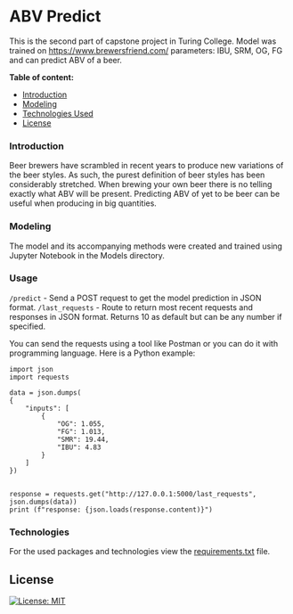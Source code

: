# ABV Predict

This is the second part of capstone project in Turing College.
Model was trained on https://www.brewersfriend.com/ parameters: 
IBU, SRM, OG, FG and can predict ABV of a beer.

**Table of content:**
* [Introduction](#introduction)
* [Modeling](#modeling)  
* [Technologies Used](#technologies)
* [License](#license)

### Introduction

Beer brewers have scrambled  in recent years to produce new variations of the beer styles. 
As such, the purest definition of beer styles has been considerably stretched. When brewing your own beer
there is no telling exactly what ABV will be present. Predicting ABV of yet to be beer can be 
useful when producing in big quantities.

### Modeling 

The model and its accompanying methods were created and trained using Jupyter Notebook in the Models directory.

### Usage

```/predict``` - Send a POST request to get the model prediction in JSON format.
```/last_requests``` - Route to return most recent requests and responses in 
JSON format. Returns 10 as default but can be any number if specified.

You can send the requests using a tool like 
Postman or you can do it with programming language. Here is a Python example:
```
import json
import requests

data = json.dumps(
{
    "inputs": [
        {
            "OG": 1.055, 
            "FG": 1.013,
            "SMR": 19.44,
            "IBU": 4.83
        }
    ]
})


response = requests.get("http://127.0.0.1:5000/last_requests", json.dumps(data))
print (f"response: {json.loads(response.content)}")

```

### Technologies
For the used packages and technologies view the [requirements.txt](requirements.txt) file.

## License

[![License: MIT](https://img.shields.io/badge/License-MIT-yellow.svg)](https://opensource.org/licenses/MIT)

